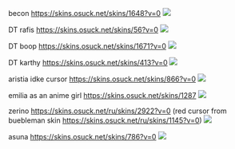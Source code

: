 becon https://skins.osuck.net/skins/1648?v=0
![](https://files.osuck.link/images/skins/be60f582d0c541b13603d97cdfef40e6.webp)

DT rafis https://skins.osuck.net/skins/56?v=0
![](https://files.osuck.link/images/skins/381e2beb54cd981d8da580713e3cd027.webp)

DT boop https://skins.osuck.net/skins/1671?v=0
![](https://files.osuck.link/images/skins/7d8125ebfece7ff4bbc5b38adbffc78c.webp)

DT karthy https://skins.osuck.net/skins/413?v=0
![](https://files.osuck.link/images/skins/230b7f4856c46a8a3d9634062a06889e.webp)

aristia idke cursor https://skins.osuck.net/skins/866?v=0
![](https://files.osuck.link/images/skins/953ca834deb2ffa34bdc4814e09422c4.webp)

emilia as an anime girl https://skins.osuck.net/skins/1287
![](https://files.osuck.link/images/skins/b17cdbfee7eaa49536940f17507e636b.webp)

zerino https://skins.osuck.net/ru/skins/2922?v=0 (red cursor from buebleman skin https://skins.osuck.net/ru/skins/1145?v=0)
![](https://files.osuck.link/images/skins/0d67096cbc0210e1d13ac17b575ca858.webp)

asuna https://skins.osuck.net/skins/786?v=0
![](https://skins.osuck.net/images/screenshots/4b114478b9368c30b3009f2caae7838d.webp)
